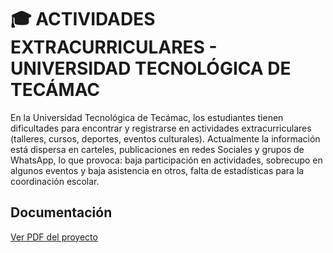 # 🎓 ACTIVIDADES EXTRACURRICULARES - UNIVERSIDAD TECNOLÓGICA DE TECÁMAC

En la Universidad Tecnológica de Tecámac, los estudiantes tienen dificultades para encontrar y registrarse en actividades extracurriculares (talleres, cursos, deportes, eventos culturales). 
Actualmente la información está dispersa en carteles, publicaciones en redes Sociales y grupos de WhatsApp, lo que provoca: baja participación en actividades, sobrecupo en algunos eventos y baja asistencia en otros, falta de estadísticas para la coordinación escolar.

## Documentación

[Ver PDF del proyecto](docs/Doc_proyecto.pdf)
